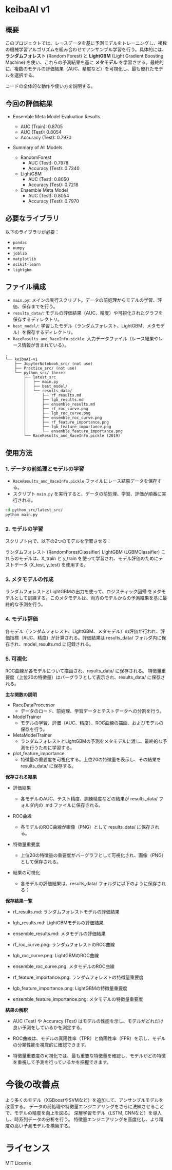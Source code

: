 # keibaAI v1

## 概要

このプロジェクトでは、レースデータを基に予測モデルをトレーニングし、複数の機械学習アルゴリズムを組み合わせてアンサンブル学習を行う。具体的には、**ランダムフォレスト** (Random Forest) と **LightGBM** (Light Gradient Boosting Machine) を使い、これらの予測結果を基に **メタモデル** を学習させる。最終的に、複数のモデルの評価結果（AUC、精度など）を可視化し、最も優れたモデルを選択する。

コードの全体的な動作や使い方を説明する。

## 今回の評価結果
* Ensemble Meta Model Evaluation Results
    - AUC (Train): 0.8705
    - AUC (Test): 0.8054
    - Accuracy (Test): 0.7970
    
* Summary of All Models
    * RandomForest
        - AUC (Test): 0.7978
        - Accuracy (Test): 0.7340
    * LightGBM
        - AUC (Test): 0.8050
        - Accuracy (Test): 0.7218
    * Ensemble Meta Model
        - AUC (Test): 0.8054
        - Accuracy (Test): 0.7970


## 必要なライブラリ

以下のライブラリが必要：

- `pandas`
- `numpy`
- `joblib`
- `matplotlib`
- `scikit-learn`
- `lightgbm`

<!-- これらのライブラリは、`requirements.txt` に記載しておくと便利です。 -->

## ファイル構成

- `main.py`: メインの実行スクリプト。データの前処理からモデルの学習、評価、保存までを行う。
- `results_data/`: モデルの評価結果（AUC、精度）や可視化されたグラフを保存するディレクトリ。
- `best_model/`: 学習したモデル（ランダムフォレスト、LightGBM、メタモデル）を保存するディレクトリ。
- `RaceResults_and_RaceInfo.pickle`: 入力データファイル（レース結果やレース情報が含まれている）。



<!-- # 評価結果とROC曲線が以下のフォルダに保存される： -->
```
.
└── keibaAI-v1
    ├── JupyterNotebook_src/ (not use)
    ├── Practice_src/ (not use)
    └── python_src/ (here)
        ├── latest_src
        │   ├── main.py
        │   ├── best_model/
        │   └── results_data/
        │       ├── rf_results.md
        │       ├── lgb_results.md
        │       ├── ensemble_results.md
        │       ├── rf_roc_curve.png
        │       ├── lgb_roc_curve.png
        │       ├── ensemble_roc_curve.png
        │       ├── rf_feature_importance.png
        │       ├── lgb_feature_importance.png
        │       └── ensemble_feature_importance.png
        └── RaceResults_and_RaceInfo.pickle (2019)
```


## 使用方法

### 1. データの前処理とモデルの学習

- `RaceResults_and_RaceInfo.pickle` ファイルにレース結果データを保存する。
- スクリプト `main.py` を実行すると、データの前処理、学習、評価が順番に実行される。

```bash
cd python_src/latest_src/
python main.py
```

### 2. モデルの学習
スクリプト内で、以下の2つのモデルを学習させる：

ランダムフォレスト (RandomForestClassifier)
LightGBM (LGBMClassifier)
これらのモデルは、X_train と y_train を使って学習され、モデル評価のためにテストデータ (X_test, y_test) を使用する。

### 3. メタモデルの作成
ランダムフォレストとLightGBMの出力を使って、ロジスティック回帰 をメタモデルとして訓練する。このメタモデルは、両方のモデルからの予測結果を基に最終的な予測を行う。

### 4. モデル評価
各モデル（ランダムフォレスト、LightGBM、メタモデル）の評価が行われ、評価指標（AUC、精度）が計算される。評価結果は results_data/ フォルダ内に保存され、model_results.md に記録される。

### 5. 可視化
ROC曲線が各モデルについて描画され、results_data/ に保存される。
特徴量重要度（上位20の特徴量）はバーグラフとして表示され、results_data/ に保存される。

**主な関数の説明**
* RaceDataProcessor
    * データのロード、前処理、学習データとテストデータへの分割を行う。
* ModelTrainer
    * モデルの学習、評価（AUC、精度）、ROC曲線の描画、およびモデルの保存を行う。
* MetaModelTrainer
    * ランダムフォレストとLightGBMの予測をメタモデルに渡し、最終的な予測を行うために学習する。
* plot_feature_importance
    * 特徴量の重要度を可視化する。上位20の特徴量を表示し、その結果を results_data/ に保存する。

**保存される結果**
* 評価結果
    * 各モデルのAUC、テスト精度、訓練精度などの結果が results_data/ フォルダ内の .md ファイルに保存される。
* ROC曲線
    * 各モデルのROC曲線が画像（PNG）として results_data/ に保存される。
* 特徴量重要度
    * 上位20の特徴量の重要度がバーグラフとして可視化され、画像（PNG）として保存される。

* 結果の可視化
    * 各モデルの評価結果は、results_data/ フォルダに以下のように保存される：

**保存結果一覧**
* rf_results.md: ランダムフォレストモデルの評価結果

* lgb_results.md: LightGBMモデルの評価結果

* ensemble_results.md: メタモデルの評価結果

* rf_roc_curve.png: ランダムフォレストのROC曲線

* lgb_roc_curve.png: LightGBMのROC曲線

* ensemble_roc_curve.png: メタモデルのROC曲線

* rf_feature_importance.png: ランダムフォレストの特徴量重要度

* lgb_feature_importance.png: LightGBMの特徴量重要度

* ensemble_feature_importance.png: メタモデルの特徴量重要度

**結果の解釈**
* AUC (Test) や Accuracy (Test) はモデルの性能を示し、モデルがどれだけ良い予測をしているかを測定する。

* ROC曲線は、モデルの真陽性率（TPR）と偽陽性率（FPR）を示し、モデルの分類性能を視覚的に確認できます。

* 特徴量重要度の可視化では、最も重要な特徴量を確認し、モデルがどの特徴を重視して予測を行っているかを把握できます。

# 今後の改善点
より多くのモデル（XGBoostやSVMなど）を追加して、アンサンブルモデルを改善する。
データの前処理や特徴量エンジニアリングをさらに洗練させることで、モデルの精度を向上を図る。
深層学習モデル（LSTM, CNNなど）を導入し、時系列データの分析を行う。
特徴量エンジニアリングを高度化し、より精度の高い予測モデルを構築する。

# ライセンス
MIT License







<!-- 今後の展望
深層学習モデル（LSTM, CNNなど）を導入し、時系列データの分析を行う。
特徴量エンジニアリングを高度化し、より精度の高い予測モデルを構築する。 -->